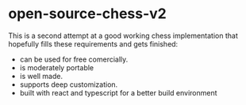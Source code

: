 # open-source-chess-v2

This is a second attempt at a good working chess implementation that  
hopefully fills these requirements and gets finished:

- can be used for free comercially.
- is moderately portable
- is well made.
- supports deep customization.
- built with react and typescript for a better build environment
